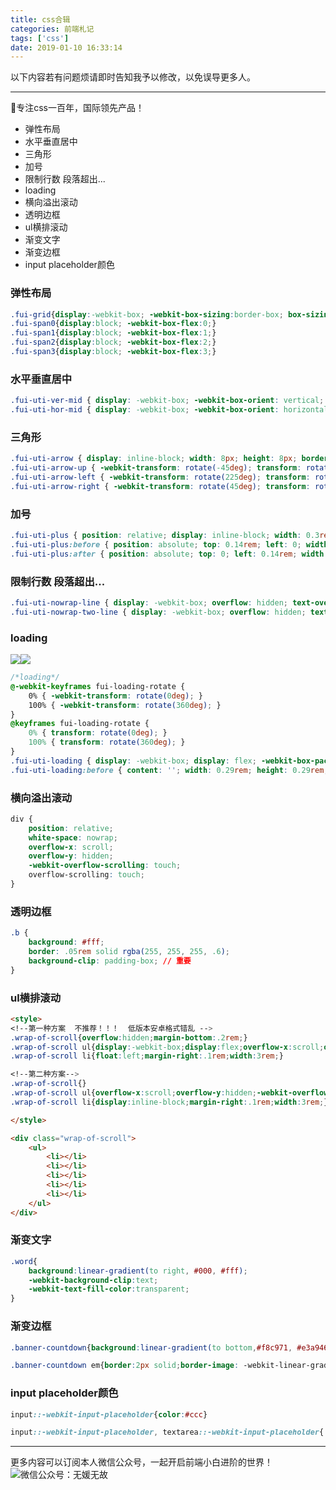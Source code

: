 ```yaml
---
title: css合辑
categories: 前端札记
tags: ['css']
date: 2019-01-10 16:33:14
---
```

以下内容若有问题烦请即时告知我予以修改，以免误导更多人。

---

🐳专注css一百年，国际领先产品！

<!-- MarkdownTOC -->

- 弹性布局
- 水平垂直居中
- 三角形
- 加号
- 限制行数 段落超出...
- loading
- 横向溢出滚动
- 透明边框
- ul横排滚动
- 渐变文字
- 渐变边框
- input placeholder颜色

<!-- /MarkdownTOC -->


<!-- more -->

### 弹性布局

``` css
.fui-grid{display:-webkit-box; -webkit-box-sizing:border-box; box-sizing:border-box;}
.fui-span0{display:block; -webkit-box-flex:0;}
.fui-span1{display:block; -webkit-box-flex:1;}
.fui-span2{display:block; -webkit-box-flex:2;}
.fui-span3{display:block; -webkit-box-flex:3;}
```

### 水平垂直居中

``` css
.fui-uti-ver-mid { display: -webkit-box; -webkit-box-orient: vertical; -webkit-box-pack: center; -webkit-box-align: center; }
.fui-uti-hor-mid { display: -webkit-box; -webkit-box-orient: horizontal; -webkit-box-pack: center; -webkit-box-align: center; }
```

### 三角形

``` css
.fui-uti-arrow { display: inline-block; width: 8px; height: 8px; border: 1px solid #666; border-bottom: none; border-left: none; font-style: normal; -webkit-transform: rotate(135deg); transform: rotate(135deg); -webkit-transition: transform .3s ease-in-out; transition: transform .3s ease-in-out; }
.fui-uti-arrow-up { -webkit-transform: rotate(-45deg); transform: rotate(-45deg); }
.fui-uti-arrow-left { -webkit-transform: rotate(225deg); transform: rotate(225deg); }
.fui-uti-arrow-right { -webkit-transform: rotate(45deg); transform: rotate(45deg); }

```

### 加号
``` css
.fui-uti-plus { position: relative; display: inline-block; width: 0.3rem; height: 0.3rem; vertical-align: middle; }
.fui-uti-plus:before { position: absolute; top: 0.14rem; left: 0; width: 0.3rem; height: 0; border-top: 0.02rem solid #fff; content: ""; }
.fui-uti-plus:after { position: absolute; top: 0; left: 0.14rem; width: 0; height: 0.3rem; border-left: 0.02rem solid #fff; content: ""; }
```

### 限制行数 段落超出...
``` css
.fui-uti-nowrap-line { display: -webkit-box; overflow: hidden; text-overflow: ellipsis; -webkit-box-orient: vertical; -webkit-line-clamp: 1; }
.fui-uti-nowrap-two-line { display: -webkit-box; overflow: hidden; text-overflow: ellipsis; -webkit-box-orient: vertical; -webkit-line-clamp: 2; }
```

### loading

![](http://static2.51fanli.net/webapp/images/icons/loading.png)![](http://ww3.sinaimg.cn/large/006tNc79gy1g5bx0sg5m7j300t00tmwx.jpg)

``` css
/*loading*/
@-webkit-keyframes fui-loading-rotate {
	0% { -webkit-transform: rotate(0deg); }
	100% { -webkit-transform: rotate(360deg); }
}
@keyframes fui-loading-rotate {
	0% { transform: rotate(0deg); }
	100% { transform: rotate(360deg); }
}
.fui-uti-loading { display: -webkit-box; display: flex; -webkit-box-pack: center; -webkit-box-align: center; justify-content: center; align-items: center; margin: 0.1rem 0; color: #999; }
.fui-uti-loading:before { content: ''; width: 0.29rem; height: 0.29rem; margin-right: 0.08rem; background: url(/webapp/images/icons/loading.png) no-repeat; -webkit-background-size: 100% auto; background-size: 100% auto; -webkit-transform-origin: center; -webkit-animation: fui-loading-rotate 1s linear infinite; animation: fui-loading-rotate 1s linear infinite; }
```

### 横向溢出滚动
``` css
div {
    position: relative;
    white-space: nowrap;
    overflow-x: scroll;
    overflow-y: hidden;
    -webkit-overflow-scrolling: touch;
    overflow-scrolling: touch;
}
```

### 透明边框
``` css
.b {
    background: #fff; 
    border: .05rem solid rgba(255, 255, 255, .6);
    background-clip: padding-box; // 重要
}
```

### ul横排滚动

``` html
<style>
<!--第一种方案  不推荐！！！  低版本安卓格式错乱 -->
.wrap-of-scroll{overflow:hidden;margin-bottom:.2rem;}
.wrap-of-scroll ul{display:-webkit-box;display:flex;overflow-x:scroll;overflow-y:hidden;-webkit-overflow-scrolling:touch;overflow-scrolling:touch}
.wrap-of-scroll li{float:left;margin-right:.1rem;width:3rem;}

<!--第二种方案-->
.wrap-of-scroll{}
.wrap-of-scroll ul{overflow-x:scroll;overflow-y:hidden;-webkit-overflow-scrolling:touch;overflow-scrolling:touch;width:100%;white-space:nowrap;}
.wrap-of-scroll li{display:inline-block;margin-right:.1rem;width:3rem;}

</style>

<div class="wrap-of-scroll">
    <ul>
        <li></li>
        <li></li>
        <li></li>
        <li></li>
        <li></li>
    </ul>
</div>
```

### 渐变文字

``` css
.word{
    background:linear-gradient(to right, #000, #fff);
    -webkit-background-clip:text;
    -webkit-text-fill-color:transparent;
}
```

### 渐变边框

``` css
.banner-countdown{background:linear-gradient(to bottom,#f8c971, #e3a946);-webkit-background-clip:text;-webkit-text-fill-color:transparent;}

.banner-countdown em{border:2px solid;border-image: -webkit-linear-gradient(#f8c971, #e3a946) 3 3;-webkit-text-fill-color:initial;}
```

### input placeholder颜色
``` css
input::-webkit-input-placeholder{color:#ccc}

input::-webkit-input-placeholder, textarea::-webkit-input-placeholder{ color: #999; }
```

---
更多内容可以订阅本人微信公众号，一起开启前端小白进阶的世界！
![微信公众号：无媛无故](http://ww1.sinaimg.cn/large/006tNc79gy1g59sd1aky1j325s0m80xf.jpg)